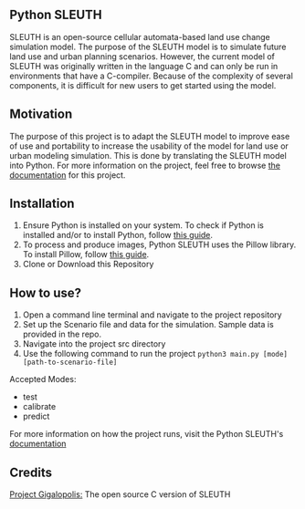 ## Python SLEUTH

SLEUTH is an open-source cellular automata-based land use change simulation model. 
The purpose of the SLEUTH model is to simulate future land use and urban planning scenarios. 
However, the current model of SLEUTH was originally written in the language C and can only be 
run in environments that have a C-compiler. Because of the complexity of several components, it 
is difficult for new users to get started using the model. 

## Motivation
The purpose of this project is to adapt the SLEUTH model to improve ease of use and 
portability to increase the usability of the model for land use or urban modeling 
simulation. This is done by translating the SLEUTH model into Python. For more information on the project, feel free to browse [the documentation](https://elise-baumgartner.github.io/Python-Sleuth/build/html/installation.html) for this project.


## Installation
1. Ensure Python is installed on your system. To check if Python is installed and/or to install Python, follow [this guide](https://wiki.python.org/moin/BeginnersGuide/Download/).
2. To process and produce images, Python SLEUTH uses the Pillow library. To install Pillow, follow [this guide](https://pillow.readthedocs.io/en/stable/installation.html).
3. Clone or Download this Repository


## How to use?
1. Open a command line terminal and navigate to the project repository
2. Set up the Scenario file and data for the simulation. Sample data is provided in the repo.
3. Navigate into the project src directory 
4. Use the following command to run the project
```python3 main.py [mode] [path-to-scenario-file]```

Accepted Modes: 
* test
* calibrate
* predict

For more information on how the project runs, visit the Python SLEUTH's [documentation](https://elise-baumgartner.github.io/Python-Sleuth/build/html/installation.html)



## Credits
[Project Gigalopolis:](http://www.ncgia.ucsb.edu/projects/gig/index.html) The open source C version of SLEUTH
